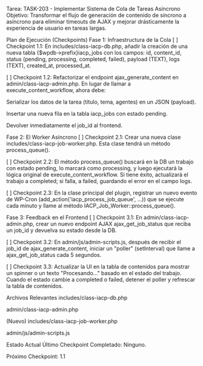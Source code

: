 Tarea: TASK-203 - Implementar Sistema de Cola de Tareas Asíncrono
Objetivo: Transformar el flujo de generación de contenido de síncrono a asíncrono para eliminar timeouts de AJAX y mejorar drásticamente la experiencia de usuario en tareas largas.

Plan de Ejecución (Checkpoints)
Fase 1: Infraestructura de la Cola
[ ] Checkpoint 1.1: En includes/class-iacp-db.php, añadir la creación de una nueva tabla {$wpdb->prefix}iacp_jobs con los campos: id, content_id, status (pending, processing, completed, failed), payload (TEXT), logs (TEXT), created_at, processed_at.

[ ] Checkpoint 1.2: Refactorizar el endpoint ajax_generate_content en admin/class-iacp-admin.php. En lugar de llamar a execute_content_workflow, ahora debe:

Serializar los datos de la tarea (título, tema, agentes) en un JSON (payload).

Insertar una nueva fila en la tabla iacp_jobs con estado pending.

Devolver inmediatamente el job_id al frontend.

Fase 2: El Worker Asíncrono
[ ] Checkpoint 2.1: Crear una nueva clase includes/class-iacp-job-worker.php. Esta clase tendrá un método process_queue().

[ ] Checkpoint 2.2: El método process_queue() buscará en la DB un trabajo con estado pending, lo marcará como processing, y luego ejecutará la lógica original de execute_content_workflow. Si tiene éxito, actualizará el trabajo a completed; si falla, a failed, guardando el error en el campo logs.

[ ] Checkpoint 2.3: En la clase principal del plugin, registrar un nuevo evento de WP-Cron (add_action('iacp_process_job_queue', ...)) que se ejecute cada minuto y llame al método IACP_Job_Worker::process_queue().

Fase 3: Feedback en el Frontend
[ ] Checkpoint 3.1: En admin/class-iacp-admin.php, crear un nuevo endpoint AJAX ajax_get_job_status que reciba un job_id y devuelva su estado desde la DB.

[ ] Checkpoint 3.2: En admin/js/admin-scripts.js, después de recibir el job_id de ajax_generate_content, iniciar un "poller" (setInterval) que llame a ajax_get_job_status cada 5 segundos.

[ ] Checkpoint 3.3: Actualizar la UI en la tabla de contenidos para mostrar un spinner o un texto "Procesando..." basado en el estado del trabajo. Cuando el estado cambie a completed o failed, detener el poller y refrescar la tabla de contenidos.

Archivos Relevantes
includes/class-iacp-db.php

admin/class-iacp-admin.php

(Nuevo) includes/class-iacp-job-worker.php

admin/js/admin-scripts.js

Estado Actual
Último Checkpoint Completado: Ninguno.

Próximo Checkpoint: 1.1